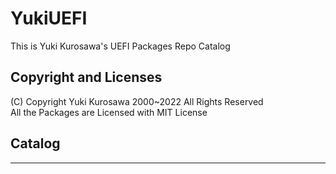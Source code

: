 # YukiUEFI
This is Yuki Kurosawa's UEFI Packages Repo Catalog

## Copyright and Licenses
(C) Copyright Yuki Kurosawa 2000~2022 All Rights Reserved<br/>
All the Packages are Licensed with MIT License

## Catalog
-------------------------------

